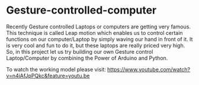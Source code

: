 # Gesture-controlled-computer

Recently Gesture controlled Laptops or computers are getting very famous. This technique is called Leap motion which enables us to control certain functions on our computer/Laptop by simply waving our hand in front of it. It is very cool and fun to do it, but these laptops are really priced very high. So, in this project let us try building our own Gesture control Laptop/Computer by combining the Power of Arduino and Python.

To watch the working model please visit:
https://www.youtube.com/watch?v=n4iAfJpPQkc&feature=youtu.be
